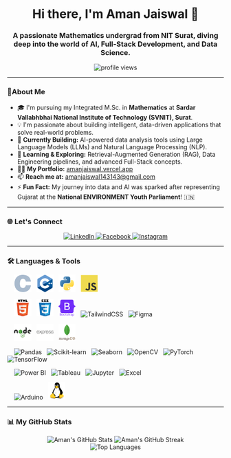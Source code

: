 <div align="center">
  <h1>Hi there, I'm Aman Jaiswal 👋</h1>
  <h3>A passionate Mathematics undergrad from NIT Surat, diving deep into the world of AI, Full-Stack Development, and Data Science.</h3>
  <p>
    <img src="https://komarev.com/ghpvc/?username=amanjaiswal143143&label=Profile%20Views&color=0e75b6&style=flat-square" alt="profile views" />
  </p>
</div>

---

### 🚀About Me

- 🎓 I'm pursuing my Integrated M.Sc. in **Mathematics** at **Sardar Vallabhbhai National Institute of Technology (SVNIT), Surat**.
- 💡 I'm passionate about building intelligent, data-driven applications that solve real-world problems.
- 🔭 **Currently Building:** AI-powered data analysis tools using Large Language Models (LLMs) and Natural Language Processing (NLP).
- 🌱 **Learning & Exploring:** Retrieval-Augmented Generation (RAG), Data Engineering pipelines, and advanced Full-Stack concepts.
- 👨‍💻 **My Portfolio:** [amanjaiswal.vercel.app](https://my-portfolio-aman-jaiswal.vercel.app/)
- 📫 **Reach me at:** [amanjaiswal143143@gmail.com](mailto:amanjaiswal143143@gmail.com)
- ⚡ **Fun Fact:** My journey into data and AI was sparked after representing Gujarat at the **National ENVIRONMENT Youth Parliament**! 🇮🇳

---


### 🌐 Let's Connect

<p align="center">
  <a href="https://www.linkedin.com/in/amanjaiswal143143/" target="_blank">
    <img src="https://raw.githubusercontent.com/rahuldkjain/github-profile-readme-generator/master/src/images/icons/Social/linked-in-alt.svg" alt="LinkedIn" height="35" width="45" />
  </a>
  <a href="https://www.facebook.com/profile.php?id=100006380460095" target="_blank">
    <img src="https://raw.githubusercontent.com/rahuldkjain/github-profile-readme-generator/master/src/images/icons/Social/facebook.svg" alt="Facebook" height="35" width="45" />
  </a>
  <a href="https://instagram.com/amanjaiswal__143" target="_blank">
    <img src="https://raw.githubusercontent.com/rahuldkjain/github-profile-readme-generator/master/src/images/icons/Social/instagram.svg" alt="Instagram" height="35" width="45" />
  </a>
</p>

---

<h3>🛠️ Languages & Tools</h3>

<p align="left">
    <img src="https://raw.githubusercontent.com/devicons/devicon/master/icons/c/c-original.svg" alt="C" width="40" height="40"/>
  <img src="https://raw.githubusercontent.com/devicons/devicon/master/icons/cplusplus/cplusplus-original.svg" alt="C++" width="40" height="40"/>
  <img src="https://raw.githubusercontent.com/devicons/devicon/master/icons/python/python-original.svg" alt="Python" width="40" height="40"/>
  <img src="https://raw.githubusercontent.com/devicons/devicon/master/icons/javascript/javascript-original.svg" alt="JavaScript" width="40" height="40"/>

    <img src="https://raw.githubusercontent.com/devicons/devicon/master/icons/html5/html5-original-wordmark.svg" alt="HTML5" width="40" height="40"/>
  <img src="https://raw.githubusercontent.com/devicons/devicon/master/icons/css3/css3-original-wordmark.svg" alt="CSS3" width="40" height="40"/>
  <img src="https://raw.githubusercontent.com/devicons/devicon/master/icons/bootstrap/bootstrap-plain-wordmark.svg" alt="Bootstrap" width="40" height="40"/>
  <img src="https://www.vectorlogo.zone/logos/tailwindcss/tailwindcss-icon.svg" alt="TailwindCSS" width="40" height="40"/>
  <img src="https://www.vectorlogo.zone/logos/figma/figma-icon.svg" alt="Figma" width="40" height="40"/>

    <img src="https://raw.githubusercontent.com/devicons/devicon/master/icons/nodejs/nodejs-original-wordmark.svg" alt="Node.js" width="40" height="40"/>
  <img src="https://raw.githubusercontent.com/devicons/devicon/master/icons/express/express-original-wordmark.svg" alt="Express.js" width="40" height="40"/>
  <img src="https://raw.githubusercontent.com/devicons/devicon/master/icons/mongodb/mongodb-original-wordmark.svg" alt="MongoDB" width="40" height="40"/>

    <img src="https://pandas.pydata.org/static/img/pandas_mark.svg" alt="Pandas" width="40" height="40"/>
  <img src="https://upload.wikimedia.org/wikipedia/commons/0/05/Scikit_learn_logo_small.svg" alt="Scikit-learn" width="40" height="40"/>
  <img src="https://seaborn.pydata.org/_images/logo-mark-lightbg.svg" alt="Seaborn" width="40" height="40"/>
  <img src="https://www.vectorlogo.zone/logos/opencv/opencv-icon.svg" alt="OpenCV" width="40" height="40"/>
  <img src="https://www.vectorlogo.zone/logos/pytorch/pytorch-icon.svg" alt="PyTorch" width="40" height="40"/>
  <img src="https://www.vectorlogo.zone/logos/tensorflow/tensorflow-icon.svg" alt="TensorFlow" width="40" height="40"/>

    <img src="https://img.icons8.com/color/48/000000/power-bi.png" alt="Power BI" width="40" height="40"/>
  <img src="https://www.vectorlogo.zone/logos/tableau/tableau-icon.svg" alt="Tableau" width="40" height="40"/>
  <img src="https://upload.wikimedia.org/wikipedia/commons/3/38/Jupyter_logo.svg" alt="Jupyter" width="40" height="40"/>
  <img src="https://img.icons8.com/office/40/000000/ms-excel.png" alt="Excel" width="40" height="40"/>

    <img src="https://cdn.worldvectorlogo.com/logos/arduino-1.svg" alt="Arduino" width="40" height="40"/>
  <img src="https://raw.githubusercontent.com/devicons/devicon/master/icons/linux/linux-original.svg" alt="Linux" width="40" height="40"/>
</p>

---

### 📊 My GitHub Stats

<div align="center">
  <img src="https://github-readme-stats.vercel.app/api?username=amanjaiswal143143&show_icons=true&theme=vision-friendly-dark&hide_border=true&count_private=true" alt="Aman's GitHub Stats" />
  <img src="https://github-readme-streak-stats.herokuapp.com/?user=amanjaiswal143143&theme=vision-friendly-dark&hide_border=true" alt="Aman's GitHub Streak" />
</div>
<div align="center">
  <img src="https://github-readme-stats.vercel.app/api/top-langs/?username=amanjaiswal143143&layout=compact&theme=vision-friendly-dark&hide_border=true" alt="Top Languages" />
</div>
